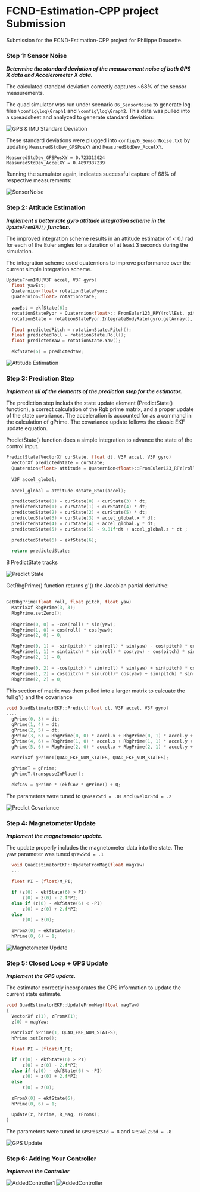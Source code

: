# FCND-Estimation-CPP project Submission #

Submission for the FCND-Estimation-CPP project for Philippe Doucette.

### Step 1: Sensor Noise ###
***Determine the standard deviation of the measurement noise of both GPS X data and Accelerometer X data.***

The calculated standard deviation correctly captures ~68% of the sensor measurements. 

The quad simulator was run under scenario `06_SensorNoise` to generate log files `\config\log\Graph1` and `\config\log\Graph2`.  This data was pulled into a spreadsheet and analyzed to generate standard deviation:

![GPS & IMU Standard Deviation](images/Quad_SD.jpg)

These standard deviations were plugged into `config/6_SensorNoise.txt` by updating `MeasuredStdDev_GPSPosXY` and `MeasuredStdDev_AccelXY`.
```
MeasuredStdDev_GPSPosXY = 0.723312024
MeasuredStdDev_AccelXY = 0.4897387239
```

Running the sumulator again, indicates successful capture of 68% of respective measurements:

![SensorNoise](images/6_SensorNoise.png)


### Step 2: Attitude Estimation ###
***Implement a better rate gyro attitude integration scheme in the `UpdateFromIMU()` function.***

The improved integration scheme results in an attitude estimator of < 0.1 rad for each of the Euler angles for a duration of at least 3 seconds during the simulation. 

The integration scheme used quaternions to improve performance over the current simple integration scheme.
```C++
UpdateFromIMU(V3F accel, V3F gyro)
  float yawEst; 
  Quaternion<float> rotationStatePyor;
  Quaternion<float> rotationState;
  
  yawEst = ekfState(6);
  rotationStatePyor = Quaternion<float>:: FromEuler123_RPY(rollEst, pitchEst, yawEst);
  rotationState = rotationStatePyor.IntegrateBodyRate(gyro.getArray(), dtIMU);

  float predictedPitch = rotationState.Pitch();
  float predictedRoll = rotationState.Roll();
  float predictedYaw = rotationState.Yaw();

  ekfState(6) = predictedYaw;
```
![Attitude Estimation](images/7_AttitudeEstimation.png)

### Step 3: Prediction Step ###
***Implement all of the elements of the prediction step for the estimator.***

The prediction step includs the state update element (PredictState() function), a correct calculation of the Rgb prime matrix, and a proper update of the state covariance. The acceleration is accounted for as a command in the calculation of gPrime. The covariance update follows the classic EKF update equation.

PredictState() function does a simple integration to advance the state of the control input. 
```C++
PredictState(VectorXf curState, float dt, V3F accel, V3F gyro)
  VectorXf predictedState = curState;
  Quaternion<float> attitude = Quaternion<float>::FromEuler123_RPY(rollEst, pitchEst, curState(6));
  
  V3F accel_global;
  
  accel_global = attitude.Rotate_BtoI(accel);

  predictedState(0) = curState(0) + curState(3) * dt;
  predictedState(1) = curState(1) + curState(4) * dt;
  predictedState(2) = curState(2) + curState(5) * dt;
  predictedState(3) = curState(3) + accel_global.x * dt;
  predictedState(4) = curState(4) + accel_global.y * dt;
  predictedState(5) = curState(5) - 9.81f*dt + accel_global.z * dt ;

  predictedState(6) = ekfState(6);
  
  return predictedState;
  ```
  
8 PredictState tracks

![Predict State](images/8_PredictState.png)


GetRbgPrime() function returns g'() the Jacobian partial derivitive:
```c++
  
GetRbgPrime(float roll, float pitch, float yaw)
  MatrixXf RbgPrime(3, 3);
  RbgPrime.setZero();
  
  RbgPrime(0, 0) = -cos(roll) * sin(yaw);
  RbgPrime(1, 0) = cos(roll) * cos(yaw);
  RbgPrime(2, 0) = 0;

  RbgPrime(0, 1) = -sin(pitch) * sin(roll) * sin(yaw) - cos(pitch) * cos(yaw);
  RbgPrime(1, 1) = sin(pitch) * sin(roll) * cos(yaw) - cos(pitch) * sin(yaw);
  RbgPrime(2, 1) = 0;

  RbgPrime(0, 2) = -cos(pitch) * sin(roll) * sin(yaw) + sin(pitch) * cos(yaw);
  RbgPrime(1, 2) = cos(pitch) * sin(roll)* cos(yaw) + sin(pitch) * sin(yaw);
  RbgPrime(2, 2) = 0;
```
This section of matrix was then pulled into a larger matrix to calcuate the full g'() and the covariance


```c++
void QuadEstimatorEKF::Predict(float dt, V3F accel, V3F gyro)
....
  gPrime(0, 3) = dt;
  gPrime(1, 4) = dt;
  gPrime(2, 5) = dt;
  gPrime(3, 6) = RbgPrime(0, 0) * accel.x + RbgPrime(0, 1) * accel.y + RbgPrime(0, 2) * accel.z;
  gPrime(4, 6) = RbgPrime(1, 0) * accel.x + RbgPrime(1, 1) * accel.y + RbgPrime(1, 2) * accel.z;
  gPrime(5, 6) = RbgPrime(2, 0) * accel.x + RbgPrime(2, 1) * accel.y + RbgPrime(2, 2) * accel.z;

  MatrixXf gPrimeT(QUAD_EKF_NUM_STATES, QUAD_EKF_NUM_STATES);

  gPrimeT = gPrime;
  gPrimeT.transposeInPlace();

  ekfCov = gPrime * (ekfCov * gPrimeT) + Q;

```
The parameters were tuned to `QPosXYStd = .01` and `QVelXYStd = .2`

![Predict Covariance](images/9_PredictCovariance.png)


### Step 4: Magnetometer Update ###
***Implement the magnetometer update.***

The update properly includes the magnetometer data into the state. The yaw parameter was tuned `QYawStd = .1`


```c++
  void QuadEstimatorEKF::UpdateFromMag(float magYaw)
  ...

  float PI = (float)M_PI;

  if (z(0) - ekfState(6) > PI)
	  z(0) = z(0) - 2.f*PI;
  else if (z(0) - ekfState(6) < -PI)
	  z(0) = z(0) + 2.f*PI;
  else
	  z(0) = z(0);

  zFromX(0) = ekfState(6);
  hPrime(0, 6) = 1;
```

![Magnetometer Update](images/10_MagUpdate.png)

### Step 5: Closed Loop + GPS Update ###
***Implement the GPS update.***

The estimator correctly incorporates the GPS information to update the current state estimate.


```c++
void QuadEstimatorEKF::UpdateFromMag(float magYaw)
{
  VectorXf z(1), zFromX(1);
  z(0) = magYaw;

  MatrixXf hPrime(1, QUAD_EKF_NUM_STATES);
  hPrime.setZero();

  float PI = (float)M_PI;

  if (z(0) - ekfState(6) > PI)
	  z(0) = z(0) - 2.f*PI;
  else if (z(0) - ekfState(6) < -PI)
	  z(0) = z(0) + 2.f*PI;
  else
	  z(0) = z(0);

  zFromX(0) = ekfState(6);
  hPrime(0, 6) = 1;

  Update(z, hPrime, R_Mag, zFromX);
}
```

The parameters were tuned to `GPSPosZStd = 8` and `GPSVelZStd = .8`

![GPS Update](images/11_GPSUpdate.png)


### Step 6: Adding Your Controller ###
***Implement the Controller***


![AddedController1](images/AddedController1.png)
![AddedController](images/AddedController.png)



